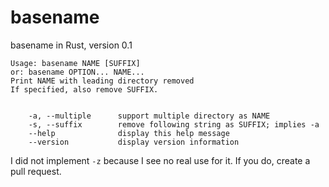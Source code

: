 # basename

basename in Rust, version 0.1

```
Usage: basename NAME [SUFFIX]
or: basename OPTION... NAME...
Print NAME with leading directory removed
If specified, also remove SUFFIX.

        
    -a, --multiple      support multiple directory as NAME
    -s, --suffix        remove following string as SUFFIX; implies -a
    --help              display this help message
    --version           display version information
```

I did not implement `-z` because I see no real use for it. If you do, create a pull request.
